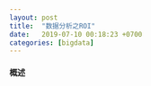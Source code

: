```yaml
---
layout: post
title:  "数据分析之ROI"
date:   2019-07-10 00:18:23 +0700
categories: [bigdata]
---
```


#### 概述
